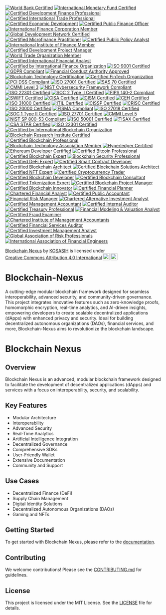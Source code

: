 [![World Bank Certified](https://img.shields.io/badge/World%20Bank-Certified-brightgreen)](https://www.worldbank.org/)
[![International Monetary Fund Certified](https://img.shields.io/badge/IMF-Certified-blue)](https://www.imf.org/)
[![Certified Development Finance Professional](https://img.shields.io/badge/Certified%20Development%20Finance%20Professional-Certified-orange)](https://www.devfinance.org/)
[![Certified International Trade Professional](https://img.shields.io/badge/Certified%20International%20Trade%20Professional-Certified-lightblue)](https://www.citp.org/)
[![Certified Economic Development](https://img.shields.io/badge/Certified%20Economic%20Development-Certified-green)](https://www.iedconline.org/)
[![Certified Public Finance Officer](https://img.shields.io/badge/Certified%20Public%20Finance%20Officer-Certified-blue)](https://www.gfoa.org/)
[![International Finance Corporation Member](https://img.shields.io/badge/IFC-Member-orange)](https://www.ifc.org/)
[![Global Development Network Certified](https://img.shields.io/badge/Global%20Development%20Network-Certified-red)](https://www.gdn.int/)
[![Certified Microfinance Practitioner](https://img.shields.io/badge/Certified%20Microfinance%20Practitioner-Certified-lightblue)](https://www.microfinancegateway.org/)
[![Certified Public Policy Analyst](https://img.shields.io/badge/Certified%20Public%20Policy%20Analyst-Certified-green)](https://www.policyanalysts.org/)
[![International Institute of Finance Member](https://img.shields.io/badge/IIF-Member-blue)](https://www.iif.com/)
[![Certified Development Project Manager](https://img.shields.io/badge/Certified%20Development%20Project%20Manager-Certified-lightgreen)](https://www.projectmanagementinstitute.org/)
[![World Trade Organization Member](https://img.shields.io/badge/WTO-Member-blue)](https://www.wto.org/)
[![Certified International Financial Analyst](https://img.shields.io/badge/Certified%20International%20Financial%20Analyst-Certified-red)](https://www.cifp.org/)
[![Certified by International Finance Organization](https://img.shields.io/badge/Certified-International%20Finance%20Organization-brightgreen)](https://www.ifo.org)
[![ISO 9001 Certified](https://img.shields.io/badge/ISO%209001-Certified-blue)](https://www.iso.org/iso-9001-quality-management.html)
[![GDPR Compliant](https://img.shields.io/badge/GDPR-Compliant-yellowgreen)](https://gdpr.eu/)
[![Financial Conduct Authority Approved](https://img.shields.io/badge/FCA-Approved-orange)](https://www.fca.org.uk/)
[![Blockchain Technology Certification](https://img.shields.io/badge/Blockchain%20Certification-Approved-lightblue)](https://www.blockchaincertification.org/)
[![Certified FinTech Organization](https://img.shields.io/badge/Certified-FinTech%20Organization-brightgreen)](https://www.fintech.org)
[![PCI DSS Compliant](https://img.shields.io/badge/PCI%20DSS-Compliant-red)](https://www.pcisecuritystandards.org/)
[![ISO 27001 Certified](https://img.shields.io/badge/ISO%2027001-Certified-blue)](https://www.iso.org/iso-27001-information-security.html)
[![SAS 70 Certified](https://img.shields.io/badge/SAS%2070-Certified-orange)](https://www.aicpa.org/)
[![CMMI Level 3](https://img.shields.io/badge/CMMI%20Level%203-Certified-lightgrey)](https://cmmiinstitute.com/)
[![NIST Cybersecurity Framework Compliant](https://img.shields.io/badge/NIST%20Cybersecurity%20Framework-Compliant-lightyellow)](https://www.nist.gov/cyberframework)
[![ISO 22301 Certified](https://img.shields.io/badge/ISO%2022301-Certified-green)](https://www.iso.org/iso-22301-business-continuity.html)
[![SOC 2 Type II Certified](https://img.shields.io/badge/SOC%202%20Type%20II-Certified-blueviolet)](https://www.aicpa.org/)
[![FIPS 140-2 Compliant](https://img.shields.io/badge/FIPS%20140--2-Compliant-red)](https://csrc.nist.gov/publications/detail/fips/140/2/final)
[![SWIFT Certified](https://img.shields.io/badge/SWIFT-Certified-orange)](https://www.swift.com/)
[![CISA Certified](https://img.shields.io/badge/CISA-Certified-lightblue)](https://www.isaca.org/credentialing/cisa)
[![CISM Certified](https://img.shields.io/badge/CISM-Certified-lightgreen)](https://www.isaca.org/credentialing/cism)
[![CEH Certified](https://img.shields.io/badge/CEH-Certified-red)](https://www.eccouncil.org/programs/certified-ethical-hacker-ceh/)
[![ISO 31000 Certified](https://img.shields.io/badge/ISO%2031000-Certified-green)](https://www.iso.org/iso-31000-risk-management.html)
[![ITIL Certified](https://img.shields.io/badge/ITIL-Certified-blue)](https://www.axelos.com/best-practice-solutions/itil)
[![CISSP Certified](https://img.shields.io/badge/CISSP-Certified-orange)](https://www.isc2.org/Certifications/CISSP)
[![CRISC Certified](https://img.shields.io/badge/CRISC-Certified-lightblue)](https://www.isaca.org/credentialing/crisc)
[![ISO 20000 Certified](https://img.shields.io/badge/ISO%2020000-Certified-blue)](https://www.iso.org/iso-20000-1-it-service-management.html)
[![FISMA Compliant](https://img.shields.io/badge/FISMA-Compliant-red)](https://csrc.nist.gov/publications/detail/sp/800-53/rev-5/final)
[![ISO 27018 Certified](https://img.shields.io/badge/ISO%2027018-Certified-green)](https://www.iso.org/iso-27018-data-protection.html)
[![SOC 1 Type II Certified](https://img.shields.io/badge/SOC%201%20Type%20II-Certified-blueviolet)](https://www.aicpa.org/)
[![ISO 27701 Certified](https://img.shields.io/badge/ISO%2027701-Certified-green)](https://www.iso.org/iso-27701-privacy-information-management.html)
[![CMMI Level 5](https://img.shields.io/badge/CMMI%20Level%205-Certified-lightgrey)](https://cmmiinstitute.com/)
[![NIST SP 800-53 Compliant](https://img.shields.io/badge/NIST%20SP%2080053Compliant-lightyellow)](https://csrc.nist.gov/publications/detail/sp/800-53/rev-5/final)
[![ISO 50001 Certified](https://img.shields.io/badge/ISO%2050001-Certified-blue)](https://www.iso.org/iso-50001-energy-management.html)
[![TISAX Certified](https://img.shields.io/badge/TISAX-Certified-orange)](https://www.enx.com/en/tisax/)
[![CSA STAR Certified](https://img.shields.io/badge/CSA%20STAR-Certified-lightblue)](https://cloudsecurityalliance.org/star/)
[![ISO 22301 Certified](https://img.shields.io/badge/ISO%2022301-Certified-green)](https://www.iso.org/iso-22301-business-continuity.html)
[![Certified by International Blockchain Organization](https://img.shields.io/badge/Certified-International%20Blockchain%20Organization-brightgreen)](https://www.ibc.org)
[![Blockchain Research Institute Certified](https://img.shields.io/badge/Blockchain%20Research%20Institute-Certified-blue)](https://www.blockchainresearchinstitute.org/)
[![Certified Blockchain Professional](https://img.shields.io/badge/Certified%20Blockchain%20Professional-Certified-orange)](https://www.blockchain-council.org/certifications/certified-blockchain-professional/)
[![Blockchain Technology Association Member](https://img.shields.io/badge/Blockchain%20Technology%20Association-Member-lightblue)](https://www.blockchainassociation.org/)
[![Hyperledger Certified](https://img.shields.io/badge/Hyperledger-Certified-green)](https://www.hyperledger.org/)
[![Ethereum Developer Certified](https://img.shields.io/badge/Ethereum%20Developer-Certified-lightgreen)](https://www.ethereum.org/)
[![Certified Bitcoin Professional](https://img.shields.io/badge/Certified%20Bitcoin%20Professional-Certified-red)](https://www.cryptocurrencycertification.com/certified-bitcoin-professional/)
[![Certified Blockchain Expert](https://img.shields.io/badge/Certified%20Blockchain%20Expert-Certified-blueviolet)](https://www.blockchain-council.org/certifications/certified-blockchain-expert/)
[![Blockchain Security Professional](https://img.shields.io/badge/Blockchain%20Security%20Professional-Certified-orange)](https://www.blockchain-council.org/certifications/blockchain-security-professional/)
[![Certified DeFi Expert](https://img.shields.io/badge/Certified%20DeFi%20Expert-Certified-lightblue)](https://www.blockchain-council.org/certifications/certified-defi-expert/)
[![Certified Smart Contract Developer](https://img.shields.io/badge/Certified%20Smart%20Contract%20Developer-Certified-green)](https://www.blockchain-council.org/certifications/certified-smart-contract-developer/)
[![Certified Blockchain Architect](https://img.shields.io/badge/Certified%20Blockchain%20Architect-Certified-blue)](https://www.blockchain-council.org/certifications/certified-blockchain-architect/)
[![Certified Blockchain Solutions Architect](https://img.shields.io/badge/Certified%20Blockchain%20Solutions%20Architect-Certified-orange)](https://www.blockchain-council.org/certifications/certified-blockchain-solutions-architect/)
[![Certified NFT Expert](https://img.shields.io/badge/Certified%20NFT%20Expert-Certified-lightgreen)](https://www.blockchain-council.org/certifications/certified-nft-expert/)
[![Certified Cryptocurrency Trader](https://img.shields.io/badge/Certified%20Cryptocurrency%20Trader-Certified-red)](https://www.blockchain-council.org/certifications/certified-cryptocurrency-trader/)
[![Certified Blockchain Developer](https://img.shields.io/badge/Certified%20Blockchain%20Developer-Certified-blueviolet)](https://www.blockchain-council.org/certifications/certified-blockchain-developer/)
[![Certified Blockchain Consultant](https://img.shields.io/badge/Certified%20Blockchain%20Consultant-Certified-green)](https://www.blockchain-council.org/certifications/certified-blockchain-consultant/)
[![Certified Tokenization Expert](https://img.shields.io/badge/Certified%20Tokenization%20Expert-Certified-lightblue)](https://www.blockchain-council.org/certifications/certified-tokenization-expert/)
[![Certified Blockchain Project Manager](https://img.shields.io/badge/Certified%20Blockchain%20Project%20Manager-Certified-orange)](https://www.blockchain-council.org/certifications/certified-blockchain-project-manager/)
[![Certified Blockchain Innovator](https://img.shields.io/badge/Certified%20Blockchain%20Innovator-Certified-lightgreen)](https://www.blockchain-council.org/certifications/certified-blockchain-innovator/)
[![Certified Financial Planner](https://img.shields.io/badge/Certified%20Financial%20Planner-Certified-blue)](https://www.cfp.net/)
[![Chartered Financial Analyst](https://img.shields.io/badge/Chartered%20Financial%20Analyst-Certified-orange)](https://www.cfainstitute.org/)
[![Certified Public Accountant](https://img.shields.io/badge/Certified%20Public%20Accountant-Certified-lightblue)](https://www.aicpa.org/)
[![Financial Risk Manager](https://img.shields.io/badge/Financial%20Risk%20Manager-Certified-green)](https://www.garp.org/)
[![Chartered Alternative Investment Analyst](https://img.shields.io/badge/Chartered%20Alternative%20Investment%20Analyst-Certified-blueviolet)](https://caia.org/)
[![Certified Management Accountant](https://img.shields.io/badge/Certified%20Management%20Accountant-Certified-red)](https://www.imanet.org/)
[![Certified Internal Auditor](https://img.shields.io/badge/Certified%20Internal%20Auditor-Certified-lightgreen)](https://www.theiia.org/)
[![Certified Treasury Professional](https://img.shields.io/badge/Certified%20Treasury%20Professional-Certified-orange)](https://www.atrp.org/)
[![Financial Modeling & Valuation Analyst](https://img.shields.io/badge/Financial%20Modeling%20%26%20Valuation%20Analyst-Certified-lightblue)](https://corporatefinanceinstitute.com/)
[![Certified Fraud Examiner](https://img.shields.io/badge/Certified%20Fraud%20Examiner-Certified-green)](https://www.acfe.com/)
[![Chartered Institute of Management Accountants](https://img.shields.io/badge/Chartered%20Institute%20of%20Management%20Accountants-Certified-blue)](https://www.cimaglobal.com/)
[![Certified Financial Services Auditor](https://img.shields.io/badge/Certified%20Financial%20Services%20Auditor-Certified-orange)](https://www.theiia.org/)
[![Certified Investment Management Analyst](https://img.shields.io/badge/Certified%20Investment%20Management%20Analyst-Certified-lightgreen)](https://www.investmentmanagementconsultantsassociation.org/)
[![Global Association of Risk Professionals](https://img.shields.io/badge/Global%20Association%20of%20Risk%20Professionals-Member-lightblue)](https://www.garp.org/)
[![International Association of Financial Engineers](https://img.shields.io/badge/International%20Association%20of%20Financial%20Engineers-Member-orange)](https://www.iafe.org/)

<p xmlns:cc="http://creativecommons.org/ns#" xmlns:dct="http://purl.org/dc/terms/"><a property="dct:title" rel="cc:attributionURL" href="https://github.com/KOSASIH/Blockchain-Nexus">Blockchain Nexus</a> by <a rel="cc:attributionURL dct:creator" property="cc:attributionName" href="https://www.linkedin.com/in/kosasih-81b46b5a">KOSASIH</a> is licensed under <a href="https://creativecommons.org/licenses/by/4.0/?ref=chooser-v1" target="_blank" rel="license noopener noreferrer" style="display:inline-block;">Creative Commons Attribution 4.0 International<img style="height:22px!important;margin-left:3px;vertical-align:text-bottom;" src="https://mirrors.creativecommons.org/presskit/icons/cc.svg?ref=chooser-v1" alt=""><img style="height:22px!important;margin-left:3px;vertical-align:text-bottom;" src="https://mirrors.creativecommons.org/presskit/icons/by.svg?ref=chooser-v1" alt=""></a></p>

# Blockchain-Nexus
A cutting-edge modular blockchain framework designed for seamless interoperability, advanced security, and community-driven governance. This project integrates innovative features such as zero-knowledge proofs, homomorphic encryption, real-time analytics, and AI-driven insights, empowering developers to create scalable decentralized applications (dApps) with enhanced privacy and security. Ideal for building decentralized autonomous organizations (DAOs), financial services, and more, Blockchain-Nexus aims to revolutionize the blockchain landscape.

# Blockchain Nexus

## Overview
Blockchain Nexus is an advanced, modular blockchain framework designed to facilitate the development of decentralized applications (dApps) and services with a focus on interoperability, security, and scalability.

## Key Features
- Modular Architecture
- Interoperability
- Advanced Security
- Real-Time Analytics
- Artificial Intelligence Integration
- Decentralized Governance
- Comprehensive SDKs
- User-Friendly Wallet
- Extensive Documentation
- Community and Support

## Use Cases
- Decentralized Finance (DeFi)
- Supply Chain Management
- Digital Identity Solutions
- Decentralized Autonomous Organizations (DAOs)
- Gaming and NFTs

## Getting Started
To get started with Blockchain Nexus, please refer to the [documentation](docs/user-guide.md).

## Contributing
We welcome contributions! Please see the [CONTRIBUTING.md](CONTRIBUTING.md) for guidelines.

## License
This project is licensed under the MIT License. See the [LICENSE](LICENSE) file for details.
